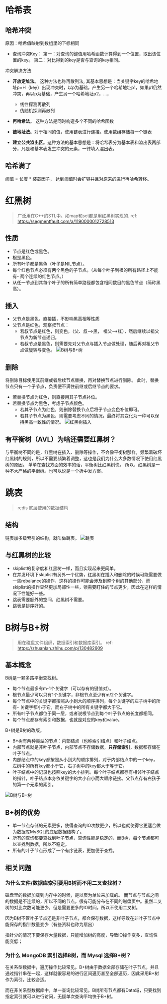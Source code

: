 哈希表
=====================
## 哈希冲突

原因：哈希值映射到数组里的下标相同
- 查询冲突Key：
	第一：对查询的键值用哈希函数计算得到一个位置，取出该位置的key。
	第二：对比得到的key是否与查询的key相同。

冲突解决方法
- **开放定址法**。 这种方法也称再散列法, 其基本思想是：当关键字key的哈希地址p=H（key）出现冲突时，以p为基础，产生另一个哈希地址p1，如果p1仍然冲突，再以p为基础，产生另一个哈希地址p2，…，
    - 线性探测再散列
    - 伪随机探测再散列

- **再哈希法**。 这种方法是同时构造多个不同的哈希函数

- **链地址法**。对于相同的值，使用链表进行连接。使用数组存储每一个链表
	
- **建立公共溢出区**。这种方法的基本思想是：将哈希表分为基本表和溢出表两部分，凡是和基本表发生冲突的元素，一律填入溢出表。

## 哈希满了
阈值 = 长度 * 装载因子， 达到阈值时会扩容并且对原来的进行再哈希转移。

红黑树
=====================
> 广泛用在C++的STL中。如map和set都是用红黑树实现的. ref: https://segmentfault.com/a/1190000012728513
## 性质
- 节点是红色或黑色。
- 根是黑色。
- 所有叶子都是黑色（叶子是NIL节点）。
- 每个红色节点必须有两个黑色的子节点。（从每个叶子到根的所有路径上不能有- 两个连续的红色节点。）
- 从任一节点到其每个叶子的所有简单路径都包含相同数目的黑色节点（简称黑高）。

## 插入
- 父节点是黑色，直接插，不影响黑高相等性质
- 父节点是红色，观察叔节点：
    - 若叔节点是红色，则变色，（父、叔——>黑， 祖父——>红），然后继续以祖父节点为新节点递归。
    - 若叔节点是黑色，则需要先对父节点与插入节点做处理，随后再对祖父节点做旋转与变色。
![](/数据结构/rbtree_insert.jpg "B树与B+树")

## 删除
将删除目标使用其前继或者后续节点替换，再对替换节点进行删除。
此时，替换节点只有一个子节点，负责便不满住前继或后继节点的要求。

- 若替换节点为红色，则直接用其子节点补位。
- 若替换节点为黑色，考虑子节点颜色。
    - 若其子节点为红色，则删除替换节点后将子节点变色补位即可。
    - 若其子节点为黑色，则需要考虑不同的情况，最终将其变化为一种可以保持黑高一致性的情况。
![](/数据结构/rbtree_delete.jpg "红黑树插入")

## 有平衡树（AVL）为啥还需要红黑树？
与平衡树不同的是，红黑树在插入、删除等操作，不会像平衡树那样，频繁着破坏红黑树的规则，所以不需要频繁着调整，这也是我们为什么大多数情况下使用红黑树的原因。 单单在查找方面的效率的话，平衡树比红黑树快。
所以，红黑树是一种不大严格的平衡树。也可以说是一个折中发方案。

跳表
=====================
> redis 底层使用的数据结构
## 结构
链表加多级索引的结构，就叫做跳表。
![](/数据结构/skiplist.png "跳表")

## 与红黑树的比较
- skiplist的复杂度和红黑树一样，而且实现起来更简单。
- 在并发环境下skiplist有另外一个优势，红黑树在插入和删除的时候可能需要做一些rebalance的操作，这样的操作可能会涉及到整个树的其他部分，而skiplist的操作显然更加局部性一些，锁需要盯住的节点更少，因此在这样的情况下性能好一些。
- 跳表需要额外的空间，红黑树不需要。
- 跳表是排序好的。

B树与B+树
=====================
> 用在磁盘文件组织，数据索引和数据库索引。
> ref: https://zhuanlan.zhihu.com/p/130482609
## 基本概念

B树是一颗多路平衡查找树。

- 每个节点最多有m-1个关键字（可以存有的键值对）。
- 根节点最少可以只有1个关键字，非根节点至少有m/2个关键字。
- 每个节点中的关键字都按照从小到大的顺序排列，每个关键字的左子树中的所有- 关键字都小于它，而右子树中的所有关键字都大于它。
- 所有叶子节点都位于同一层，或者说根节点到每个叶子节点的长度都相同。
- 每个节点都存有索引和数据，也就是对应的key和value。

B+树是B树的改版。

- B+树有两种类型的节点：内部结点（也称索引结点）和叶子结点。
- 内部节点就是非叶子节点，内部节点不存储数据，**只存储索引**，数据都存储在叶子节点。
- 内部结点中的key都按照从小到大的顺序排列，对于内部结点中的一个key，左树中的所有key都小于它，右子树中的key都大于等于它。
- 叶子结点中的记录也按照key的大小排列。每个叶子结点都存有相邻叶子结点的指针，叶子结点本身依关键字的大小自小而大顺序链接。父节点存有右孩子的第一个元素的索引。

![](/数据结构/b_b_plus_tree.png "B树与B+树")

## B+树的优势
- 单一节点存储的元素更多，使得查询的IO次数更少，所以也就使得它更适合做为数据库MySQL的底层数据结构了。
- 所有的查询都要查找到叶子节点，查询性能是稳定的，而B树，每个节点都可以查找到数据，所以不稳定。
- 所有的叶子节点形成了一个有序链表，更加便于查找。

## 相关问题

### 为什么文件/数据库索引要用B树而不用二叉查找树？
磁盘里的数据加载到内存中的时候，是以页为单位来加载的。
而节点与节点之间的数据是不连续的，所以不同的节点，很有可能分布在不同的磁盘页中。虽然二叉树的对比次数可能更少，但是需要更多的IO时间，所以不使用二叉树。

因为B树不管叶子节点还是非叶子节点，都会保存数据，这样导致在非叶子节点中能保存的指针数量变少（有些资料也称为扇出）

指针少的情况下要保存大量数据，只能增加树的高度，导致IO操作变多，查询性能变低；

### 为什么 MongoDB 索引选择B树，而 Mysql 选择B+树？
在关系型数据中，遍历操作比较常见。B+树由于数据全部存储在叶子节点，并且通过指针串在一起，这样就很容易的进行区间遍历甚至全部遍历，因此采用B+树作为索引，比较合适。

而在非关系型数据库中，单一查询比较常见。B树所有节点都有Data域，只要找到指定索引就可以进行访问，无疑单次查询平均快于B+树。











